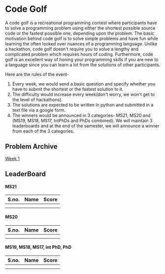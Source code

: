 # Code Golf
A code golf is a recreational programming contest where participants have to solve a programming problem using either the shortest possible source code or the fastest possible one, depending upon the problem. The basic motivation behind code golf is to solve simple problems and have fun while learning the often looked over nuances of a programming language. Unlike a hackathon, code golf doesn't require you to solve a lengthy and complicated problem which requires hours of coding. Furthermore, code golf is an excellent way of honing your programming skills if you are new to a language since you can learn a lot from the solutions of other participants.


Here are the rules of the event-
1) Every week, we would send a basic question and specify whether you have to submit the shortest or the fastest solution to it.
2) The difficulty would increase every week(don't worry, we won't get to the level of hackathons).
3) The solutions are expected to be written in python and submitted in a text file via a google form.
4) The winners would be announced in 3 categories- MS21, MS20 and (MS19, MS18, MS17, IntPhDs and PhDs combined). We will maintain 3 leaderboards and at the end of the semester, we will announce a winner from each of the 3 categories.

## Problem Archive
[Week 1](/events/cg/week1.md)

## LeaderBoard

#### MS21

| S.no. | Name | Score |
|-------|------|-------|
|       |      |       |
|       |      |       |

#### MS20

| S.no. | Name | Score |
|-------|------|-------|
|       |      |       |
|       |      |       |

#### MS19, MS18, MS17, int PhD, PhD

| S.no. | Name | Score |
|-------|------|-------|
|       |      |       |
|       |      |       |
